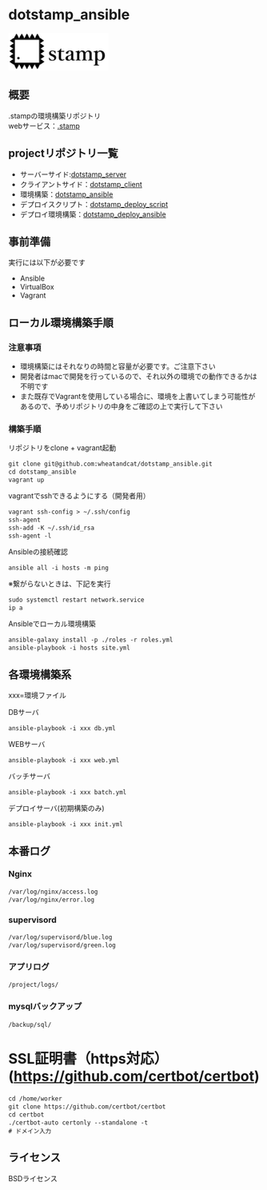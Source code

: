 # dotstamp_ansible

<img src="https://raw.githubusercontent.com/wheatandcat/dotstamp_client/master/dist/images/common/about.png" data-canonical-src="https://raw.githubusercontent.com/wheatandcat/dotstamp_client/master/dist/images/common/about.png" width="200" />

## 概要
.stampの環境構築リポジトリ  
webサービス：[.stamp](http://dotstamp.com/)
## projectリポジトリ一覧
* サーバーサイド:[dotstamp_server](https://github.com/wheatandcat/dotstamp_server)
* クライアントサイド：[dotstamp_client](https://github.com/wheatandcat/dotstamp_client)
* 環境構築：[dotstamp_ansible](https://github.com/wheatandcat/dotstamp_ansible)
* デプロイスクリプト：[dotstamp_deploy_script](https://github.com/wheatandcat/dotstamp_deploy_script)
* デプロイ環境構築：[dotstamp_deploy_ansible](https://github.com/wheatandcat/dotstamp_deploy_ansible)
## 事前準備
実行には以下が必要です
* Ansible
* VirtualBox
* Vagrant
## ローカル環境構築手順  
### 注意事項  
* 環境構築にはそれなりの時間と容量が必要です。ご注意下さい
* 開発者はmacで開発を行っているので、それ以外の環境での動作できるかは不明です
* また既存でVagrantを使用している場合に、環境を上書いてしまう可能性があるので、予めリポジトリの中身をご確認の上で実行して下さい
### 構築手順
リポジトリをclone + vagrant起動
```
git clone git@github.com:wheatandcat/dotstamp_ansible.git
cd dotstamp_ansible
vagrant up
```
vagrantでsshできるようにする（開発者用）
```
vagrant ssh-config > ~/.ssh/config
ssh-agent
ssh-add -K ~/.ssh/id_rsa
ssh-agent -l
```
Ansibleの接続確認
```
ansible all -i hosts -m ping
```
※繋がらないときは、下記を実行
```
sudo systemctl restart network.service
ip a
```
Ansibleでローカル環境構築
```
ansible-galaxy install -p ./roles -r roles.yml
ansible-playbook -i hosts site.yml
```
## 各環境構築系
xxx=環境ファイル

DBサーバ
```
ansible-playbook -i xxx db.yml
```
WEBサーバ
```
ansible-playbook -i xxx web.yml
```
バッチサーバ
```
ansible-playbook -i xxx batch.yml
```
デプロイサーバ(初期構築のみ)
```
ansible-playbook -i xxx init.yml
```
## 本番ログ
### Nginx
```
/var/log/nginx/access.log
/var/log/nginx/error.log
```
### supervisord
```
/var/log/supervisord/blue.log
/var/log/supervisord/green.log
```
### アプリログ
```
/project/logs/
```
### mysqlバックアップ
```
/backup/sql/
```
# SSL証明書（https対応）(https://github.com/certbot/certbot)
```
cd /home/worker
git clone https://github.com/certbot/certbot
cd certbot
./certbot-auto certonly --standalone -t
# ドメイン入力
```

## ライセンス
BSDライセンス
